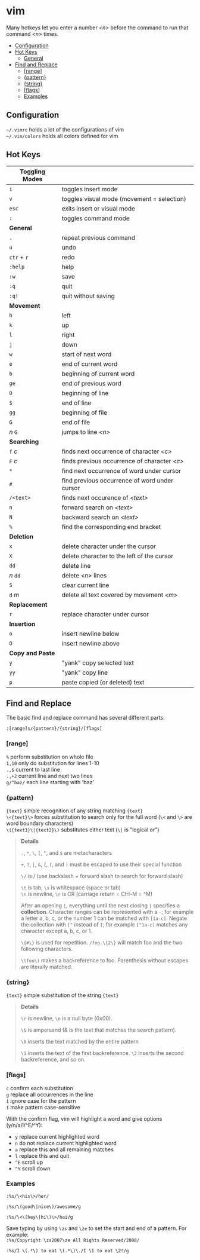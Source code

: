 # vim

Many hotkeys let you enter a number _&lt;n&gt;_ before the command to run that command _&lt;n&gt;_ times.

* [Configuration](reference_vim.md#configuration)
* [Hot Keys](reference_vim.md#hot-keys)
  * [General](reference_vim.md#general)
* [Find and Replace](reference_vim.md#find-and-replace)
  * [\[range\]](reference_vim.md#range)
  * [{pattern}](reference_vim.md#pattern)
  * [{string}](reference_vim.md#string)
  * [\[flags\]](reference_vim.md#flags)
  * [Examples](reference_vim.md#examples)

## Configuration
`~/.vimrc` holds a lot of the configurations of vim   
`~/.vim/colors` holds all colors defined for vim  

## Hot Keys

| **Toggling Modes**                |                                                    |
| --------------------------------- | -------------------------------------------------- |
| `i`                               | toggles insert mode                                |
| `v`                               | toggles visual mode (movement = selection)         |
| `esc`                             | exits insert or visual mode                        |
| `:`                               | toggles command mode                               |
| <a name="general">**General**</a> |                                                    |
| `.`                               | repeat previous command                            |
| `u`                               | undo                                               |
| `ctr` + `r`                       | redo                                               |
| `:help`                           | help                                               |
| `:w`                              | save                                               |
| `:q`                              | quit                                               |
| `:q!`                             | quit without saving                                |
| **Movement**                      |                                                    |
| `h`                               | left                                               |
| `k`                               | up                                                 |
| `l`                               | right                                              |
| `j`                               | down                                               |
| `w`                               | start of next word                                 |
| `e`                               | end of current word                                |
| `b`                               | beginning of current word                          |
| `ge`                              | end of previous word                               |
| `0`                               | beginning of line                                  |
| `$`                               | end of line                                        |
| `gg`                              | beginning of file                                  |
| `G`                               | end of file                                        |
| _n_ `G`                           | jumps to line _&lt;n&gt;_                          |
| **Searching**                     |                                                    |
| `f` _c_                           | finds next occurrence of character _&lt;c&gt;_     |
| `F` _c_                           | finds previous occurrence of character _&lt;c&gt;_ |
| `*`                               | find next occurrence of word under cursor          |
| `#`                               | find previous occurrence of word under cursor      |
| `/<text>`                         | finds next occurence of _&lt;text&gt;_             |
| `n`                               | forward search on _&lt;text&gt;_                   |
| `N`                               | backward search on _&lt;text&gt;_                  |
| `%`                               | find the corresponding end bracket                 |
| **Deletion**                      |                                                    |
| `x`                               | delete character under the cursor                  |
| `X`                               | delete character to the left of the cursor         |
| `dd`                              | delete line                                        |
| _n_ `dd`                          | delete _&lt;n&gt;_ lines                           |
| `S`                               | clear current line                                 |
| `d` _m_                           | delete all text covered by movement _&lt;m&gt;_    |
| **Replacement**                   |                                                    |
| `r`                               | replace character under cursor                     |
| **Insertion**                     |                                                    |
| `o`                               | insert newline below                               |
| `O`                               | insert newline above                               |
| **Copy and Paste**                |                                                    |
| `y`                               | "yank" copy selected text                          |
| `yy`                              | "yank" copy line                                   |
| `p`                               | paste copied (or `d`eleted) text                   |

## Find and Replace

The basic find and replace command has several different parts:
```
:[range]s/{pattern}/{string}/[flags]
```

### [range]
`%` perform substitution on whole file  
`1,10` only do substitution for lines 1-10  
`.,$` current to last line  
`.,+2` current line and next two lines  
`g/^baz/` each line starting with 'baz'  

### {pattern}
`{text}` simple recognition of any string matching `{text}`  
`\<{text}\>` forces substitution to search only for the full word (`\<` and `\>` are word boundary characters)  
`\({text1}\|{text2}\)` substitutes either text (`\|` is "logical or")  

> **Details**
>
>`.`, `*`, `\`, `[`, `^`, and `$` are metacharacters
>
>`+`, `?`, `|`, `&`, `{`, `(`, and `)` must be escaped to use their special function
>  
>`\/` is / (use backslash + forward slash to search for forward slash)
>
>`\t` is tab, `\s` is whitespace (space or tab)  
>`\n` is newline, `\r` is CR (carriage return = Ctrl-M = ^M)
>
>After an opening `[`, everything until the next closing `]` specifies a **collection**. Character ranges can be represented with a `-`; for example a letter a, b, c, or the number 1 can be matched with `[1a-c]`. Negate the collection with `[^` instead of `[`; for example `[^1a-c]` matches any character except a, b, c, or 1.
>
>`\{#\}` is used for repetition. `/foo.\{2\}` will match foo and the two following characters.
>
>`\(foo\)` makes a backreference to foo. Parenthesis without escapes are literally matched.

### {string}
`{text}` simple substitution of the string `{text}`  

>**Details**
>
>`\r` is newline, `\n` is a null byte (0x00).
>
>`\&` is ampersand (& is the text that matches the search pattern).
>
>`\0` inserts the text matched by the entire pattern
>
>`\1` inserts the text of the first backreference. `\2` inserts the second backreference, and so on.


### [flags]
`c` confirm each substitution  
`g` replace all occurrences in the line  
`i` ignore case for the pattern  
`I` make pattern case-sensitive  

With the confirm flag, vim will highlight a word and give options (y/n/a/l/^E/^Y):  
* `y` replace current highlighted word  
* `n` do not replace current highlighted word  
* `a` replace this and all remaining matches  
* `l` replace this and quit  
* `^E` scroll up  
* `^Y` scroll down  

### Examples
`:%s/\<his\>/her/`

`:%s/\(good\|nice\)/awesome/g`

`:%s/\<\(hey\|hi\)\>/hai/g`

Save typing by using `\zs` and `\ze` to set the start and end of a pattern. For example:  
`:%s/Copyright \zs2007\ze All Rights Reserved/2008/`

`:%s/I \(.*\) to eat \(.*\)\./I \1 to eat \2!/g`
